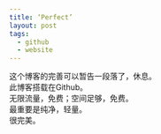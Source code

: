 ```yaml
---
title: ‘Perfect’
layout: post
tags:
  - github
  - website
---
```


这个博客的完善可以暂告一段落了，休息。  
此博客搭载在Github。  
无限流量，免费；空间足够，免费。  
最重要是纯净，轻量。  
很完美。
